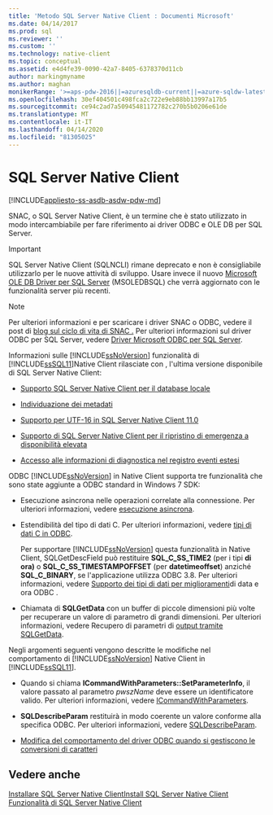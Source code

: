 ```yaml
---
title: 'Metodo SQL Server Native Client : Documenti Microsoft'
ms.date: 04/14/2017
ms.prod: sql
ms.reviewer: ''
ms.custom: ''
ms.technology: native-client
ms.topic: conceptual
ms.assetid: e4d4fe39-0090-42a7-8405-6378370d11cb
author: markingmyname
ms.author: maghan
monikerRange: '>=aps-pdw-2016||=azuresqldb-current||=azure-sqldw-latest||>=sql-server-2016||=sqlallproducts-allversions||>=sql-server-linux-2017||=azuresqldb-mi-current'
ms.openlocfilehash: 30ef404501c498fca2c722e9eb88bb13997a17b5
ms.sourcegitcommit: ce94c2ad7a50945481172782c270b5b0206e61de
ms.translationtype: MT
ms.contentlocale: it-IT
ms.lasthandoff: 04/14/2020
ms.locfileid: "81305025"
---
```

# <a name="sql-server-native-client"></a>SQL Server Native Client
[!INCLUDE[appliesto-ss-asdb-asdw-pdw-md](../../includes/appliesto-ss-asdb-asdw-pdw-md.md)]

SNAC, o SQL Server Native Client, è un termine che è stato utilizzato in modo intercambiabile per fare riferimento ai driver ODBC e OLE DB per SQL Server.

> [!IMPORTANT] 
> SQL Server Native Client (SQLNCLI) rimane deprecato e non è consigliabile utilizzarlo per le nuove attività di sviluppo. Usare invece il nuovo [Microsoft OLE DB Driver per SQL Server](../../connect/oledb/oledb-driver-for-sql-server.md) (MSOLEDBSQL) che verrà aggiornato con le funzionalità server più recenti.

> [!NOTE]
> Per ulteriori informazioni e per scaricare i driver SNAC o ODBC, vedere il post di [blog sul ciclo di vita di SNAC .](https://blogs.msdn.microsoft.com/sqlreleaseservices/snac-lifecycle-explained/)
> Per ulteriori informazioni sul driver ODBC per SQL Server, vedere [Driver Microsoft ODBC per SQL Server](../../connect/odbc/microsoft-odbc-driver-for-sql-server.md).  

 Informazioni sulle [!INCLUDE[ssNoVersion](../../includes/ssnoversion-md.md)] funzionalità di [!INCLUDE[ssSQL11](../../includes/sssql11-md.md)]Native Client rilasciate con , l'ultima versione disponibile di SQL Server Native Client:

-   [Supporto SQL Server Native Client per il database locale](../../relational-databases/native-client/features/sql-server-native-client-support-for-localdb.md)  

-   [Individuazione dei metadati](../../relational-databases/native-client/features/metadata-discovery.md)  

-   [Supporto per UTF-16 in SQL Server Native Client 11.0](../../relational-databases/native-client/features/utf-16-support-in-sql-server-native-client-11-0.md)  

-   [Supporto di SQL Server Native Client per il ripristino di emergenza a disponibilità elevata](../../relational-databases/native-client/features/sql-server-native-client-support-for-high-availability-disaster-recovery.md)  

-   [Accesso alle informazioni di diagnostica nel registro eventi estesi](../../relational-databases/native-client/features/accessing-diagnostic-information-in-the-extended-events-log.md)  

ODBC [!INCLUDE[ssNoVersion](../../includes/ssnoversion-md.md)] in Native Client supporta tre funzionalità che sono state aggiunte a ODBC standard in Windows 7 SDK:  

-   Esecuzione asincrona nelle operazioni correlate alla connessione. Per ulteriori informazioni, vedere [esecuzione asincrona](https://go.microsoft.com/fwlink/?LinkID=191493).  

-   Estendibilità del tipo di dati C. Per ulteriori informazioni, vedere [tipi di dati C in ODBC](https://go.microsoft.com/fwlink/?LinkID=191495).  

     Per supportare [!INCLUDE[ssNoVersion](../../includes/ssnoversion-md.md)] questa funzionalità in Native Client, SQLGetDescField può restituire **SQL_C_SS_TIME2** (per i tipi **di ora)** o **SQL_C_SS_TIMESTAMPOFFSET** (per **datetimeoffset**) anziché **SQL_C_BINARY**, se l'applicazione utilizza ODBC 3.8. Per ulteriori informazioni, vedere [Supporto dei tipi di dati per miglioramenti](../../relational-databases/native-client-odbc-date-time/data-type-support-for-odbc-date-and-time-improvements.md)di data e ora ODBC .  

-   Chiamata di **SQLGetData** con un buffer di piccole dimensioni più volte per recuperare un valore di parametro di grandi dimensioni. Per ulteriori informazioni, vedere Recupero di parametri di [output tramite SQLGetData](https://go.microsoft.com/fwlink/?LinkID=191494).  

 Negli argomenti seguenti vengono descritte le modifiche nel comportamento di [!INCLUDE[ssNoVersion](../../includes/ssnoversion-md.md)] Native Client in [!INCLUDE[ssSQL11](../../includes/sssql11-md.md)].  

-   Quando si chiama **ICommandWithParameters::SetParameterInfo**, il valore passato al parametro *pwszName* deve essere un identificatore valido. Per ulteriori informazioni, vedere [ICommandWithParameters](../../relational-databases/native-client-ole-db-interfaces/icommandwithparameters.md).  

-   **SQLDescribeParam** restituirà in modo coerente un valore conforme alla specifica ODBC. Per ulteriori informazioni, vedere [SQLDescribeParam](../../relational-databases/native-client-odbc-api/sqldescribeparam.md).  

-   [Modifica del comportamento del driver ODBC quando si gestiscono le conversioni di caratteri](../../relational-databases/native-client/features/odbc-driver-behavior-change-when-handling-character-conversions.md)  

## <a name="see-also"></a>Vedere anche  
[Installare SQL Server Native ClientInstall SQL Server Native Client](../../relational-databases/native-client/applications/installing-sql-server-native-client.md)  
 [Funzionalità di SQL Server Native Client](../../relational-databases/native-client/features/sql-server-native-client-features.md)  
